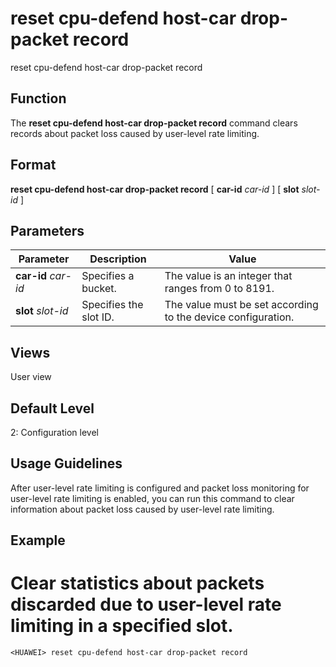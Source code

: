 reset cpu-defend host-car drop-packet record
============================================

reset cpu-defend host-car drop-packet record

Function
--------



The **reset cpu-defend host-car drop-packet record** command clears records about packet loss caused by user-level rate limiting.




Format
------

**reset cpu-defend host-car drop-packet record** [ **car-id** *car-id* ] [ **slot** *slot-id* ]


Parameters
----------

| Parameter | Description | Value |
| --- | --- | --- |
| **car-id** *car-id* | Specifies a bucket. | The value is an integer that ranges from 0 to 8191. |
| **slot** *slot-id* | Specifies the slot ID. | The value must be set according to the device configuration. |



Views
-----

User view


Default Level
-------------

2: Configuration level


Usage Guidelines
----------------

After user-level rate limiting is configured and packet loss monitoring for user-level rate limiting is enabled, you can run this command to clear information about packet loss caused by user-level rate limiting.


Example
-------

# Clear statistics about packets discarded due to user-level rate limiting in a specified slot.
```
<HUAWEI> reset cpu-defend host-car drop-packet record

```